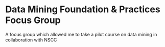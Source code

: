# Data Mining Foundation & Practices Focus Group 

A focus group which allowed me to take a pilot course on data mining in collaboration with NSCC
